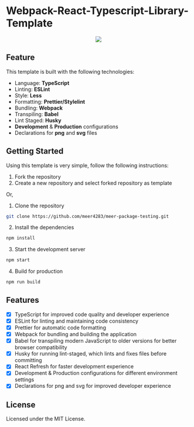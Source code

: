 # Webpack-React-Typescript-Library-Template

<div align="center">
<img src="https://user-images.githubusercontent.com/26560610/239584268-8a292af2-432c-4459-8f81-ff9695622bde.png"/>
</div>

## Feature

This template is built with the following technologies:

- Language: **TypeScript**
- Linting: **ESLint**
- Style: **Less**
- Formatting: **Prettier/Stylelint**
- Bundling: **Webpack**
- Transpiling: **Babel**
- Lint Staged: **Husky**
- **Development** & **Production** configurations
- Declarations for **png** and **svg** files
  
## Getting Started

Using this template is very simple, follow the following instructions:

1. Fork the repository
2. Create a new repository and select forked repository as template

Or,

1. Clone the repository

```bash
git clone https://github.com/meer4283/meer-package-testing.git
```

2. Install the dependencies

```bash
npm install
```

3. Start the development server

```bash
npm start
```

4. Build for production

```bash
npm run build
```

## Features

- [x] TypeScript for improved code quality and developer experience
- [x] ESLint for linting and maintaining code consistency
- [x] Prettier for automatic code formatting
- [x] Webpack for bundling and building the application
- [x] Babel for transpiling modern JavaScript to older versions for better browser compatibility
- [x] Husky for running lint-staged, which lints and fixes files before committing
- [x] React Refresh for faster development experience
- [x] Development & Production configurations for different environment settings
- [x] Declarations for png and svg for improved developer experience

## License

Licensed under the MIT License.
